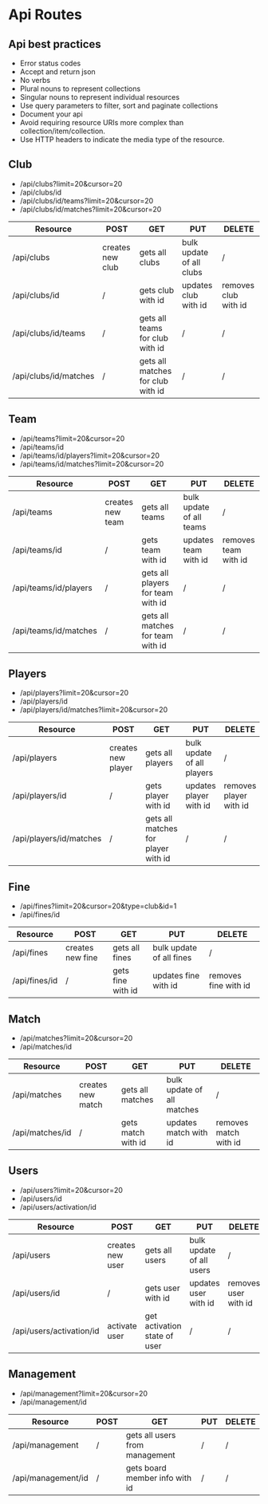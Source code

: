 # Api Routes

## Api best practices

- Error status codes
- Accept and return json
- No verbs
- Plural nouns to represent collections
- Singular nouns to represent individual resources
- Use query parameters to filter, sort and paginate collections
- Document your api
- Avoid requiring resource URIs more complex than collection/item/collection.
- Use HTTP headers to indicate the media type of the resource.

## Club

- /api/clubs?limit=20&cursor=20
- /api/clubs/id
- /api/clubs/id/teams?limit=20&cursor=20
- /api/clubs/id/matches?limit=20&cursor=20

| Resource | POST | GET | PUT | DELETE |
| --- | --- | --- | --- | --- |
| /api/clubs | creates new club | gets all clubs | bulk update of all clubs | / |
| /api/clubs/id | / | gets club with id | updates club with id | removes club with id |
| /api/clubs/id/teams | / | gets all teams for club with id | / | /
| /api/clubs/id/matches | / | gets all matches for club with id | / | / |


## Team

- /api/teams?limit=20&cursor=20
- /api/teams/id
- /api/teams/id/players?limit=20&cursor=20
- /api/teams/id/matches?limit=20&cursor=20

| Resource | POST | GET | PUT | DELETE |
| --- | --- | --- | --- | --- |
| /api/teams | creates new team | gets all teams | bulk update of all teams | / |
| /api/teams/id | / | gets team with id | updates team with id | removes team with id |
| /api/teams/id/players | / | gets all players for team with id | / | / |
| /api/teams/id/matches | / | gets all matches for team with id | / | / |

## Players

- /api/players?limit=20&cursor=20
- /api/players/id
- /api/players/id/matches?limit=20&cursor=20

| Resource | POST | GET | PUT | DELETE |
| --- | --- | --- | --- | --- |
| /api/players | creates new player | gets all players | bulk update of all players | / |
| /api/players/id | / | gets player with id | updates player with id | removes player with id |
| /api/players/id/matches | / | gets all matches for player with id | / | / |

## Fine

- /api/fines?limit=20&cursor=20&type=club&id=1
- /api/fines/id

| Resource | POST | GET | PUT | DELETE |
| --- | --- | --- | --- | --- |
| /api/fines | creates new fine | gets all fines | bulk update of all fines | / |
| /api/fines/id | / | gets fine with id | updates fine with id | removes fine with id |

## Match

- /api/matches?limit=20&cursor=20
- /api/matches/id

| Resource | POST | GET | PUT | DELETE |
| --- | --- | --- | --- | --- |
| /api/matches | creates new match | gets all matches | bulk update of all matches | / |
| /api/matches/id | / | gets match with id | updates match with id | removes match with id |

## Users

- /api/users?limit=20&cursor=20
- /api/users/id
- /api/users/activation/id

| Resource | POST | GET | PUT | DELETE |
| --- | --- | --- | --- | --- |
| /api/users | creates new user | gets all users | bulk update of all users | / |
| /api/users/id | / | gets user with id | updates user with id | removes user with id |
| /api/users/activation/id | activate user | get activation state of user | / | / |

## Management

- /api/management?limit=20&cursor=20
- /api/management/id

| Resource | POST | GET | PUT | DELETE |
| --- | --- | --- | --- | --- |
| /api/management | / | gets all users from management | / | / |
| /api/management/id | / | gets board member info with id | / | / |